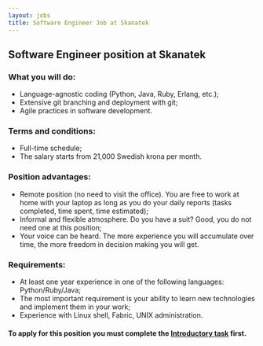 ```yaml
---
layout: jobs 
title: Software Engineer Job at Skanatek 
---
```

## Software Engineer position at Skanatek 


### What you will do:

- Language-agnostic coding (Python, Java, Ruby, Erlang, etc.);
- Extensive git branching and deployment with git;
- Agile practices in software development.

### Terms and conditions:
- Full-time schedule;
- The salary starts from 21,000 Swedish krona per month. 

### Position advantages:
- Remote position (no need to visit the office). You are free to work at home with your laptop as long as you do your daily reports (tasks completed, time spent, time estimated);
- Informal and flexible atmosphere. Do you have a suit? Good, you do not need one at this position;
- Your voice can be heard. The more experience you will accumulate over time, the more freedom in decision making you will get.

### Requirements:
- At least one year experience in one of the following languages: Python/Ruby/Java;
- The most important requirement is your ability to learn new technologies and implement them in your work;
- Experience with Linux shell, Fabric, UNIX administration.

#### To apply for this position you must complete the [Introductory task](introductory-task.html) first.



